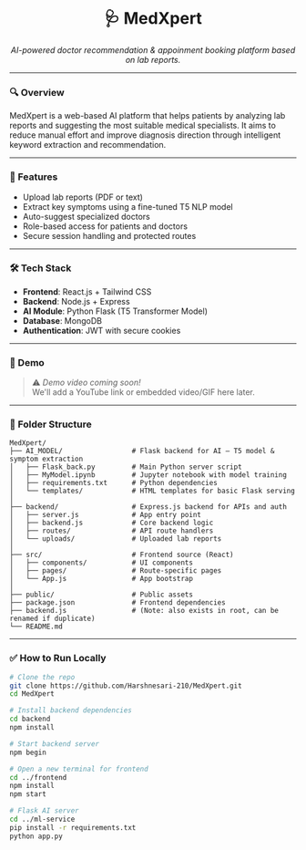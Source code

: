 <h1 align="center">🩺 MedXpert</h1>
<p align="center"><i>AI-powered doctor recommendation & appoinment booking platform based on lab reports.</i></p>

---

### 🔍 Overview
MedXpert is a web-based AI platform that helps patients by analyzing lab reports and suggesting the most suitable medical specialists. It aims to reduce manual effort and improve diagnosis direction through intelligent keyword extraction and recommendation.

---

### 🚀 Features
- Upload lab reports (PDF or text)
- Extract key symptoms using a fine-tuned T5 NLP model
- Auto-suggest specialized doctors
- Role-based access for patients and doctors
- Secure session handling and protected routes

---

### 🛠️ Tech Stack
- **Frontend**: React.js + Tailwind CSS
- **Backend**: Node.js + Express
- **AI Module**: Python Flask (T5 Transformer Model)
- **Database**: MongoDB
- **Authentication**: JWT with secure cookies

---

### 📸 Demo
> ⚠️ *Demo video coming soon!*  
We'll add a YouTube link or embedded video/GIF here later.

---

### 📂 Folder Structure 
```
MedXpert/
├── AI_MODEL/                 # Flask backend for AI – T5 model & symptom extraction
│   ├── Flask_back.py         # Main Python server script
│   ├── MyModel.ipynb         # Jupyter notebook with model training
│   ├── requirements.txt      # Python dependencies
│   └── templates/            # HTML templates for basic Flask serving
│
├── backend/                  # Express.js backend for APIs and auth
│   ├── server.js             # App entry point
│   ├── backend.js            # Core backend logic
│   ├── routes/               # API route handlers
│   └── uploads/              # Uploaded lab reports
│
├── src/                      # Frontend source (React)
│   ├── components/           # UI components
│   ├── pages/                # Route-specific pages
│   └── App.js                # App bootstrap
│
├── public/                   # Public assets
├── package.json              # Frontend dependencies
├── backend.js                # (Note: also exists in root, can be renamed if duplicate)
└── README.md
```


---

### ✅ How to Run Locally

```bash
# Clone the repo
git clone https://github.com/Harshnesari-210/MedXpert.git
cd MedXpert

# Install backend dependencies
cd backend
npm install

# Start backend server
npm begin

# Open a new terminal for frontend
cd ../frontend
npm install
npm start

# Flask AI server
cd ../ml-service
pip install -r requirements.txt
python app.py
